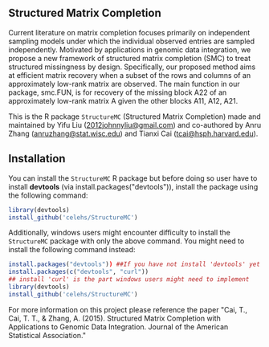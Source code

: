 ## Structured Matrix Completion

Current literature on matrix completion focuses primarily on independent sampling models under which the individual observed entries are sampled independently. Motivated by applications in genomic data integration, we propose a new framework of structured matrix completion (SMC) to treat structured missingness by design. Specifically, our proposed method aims at efficient matrix recovery when a subset of the rows and columns of an approximately low-rank matrix are observed. The main function in our package, smc.FUN, is for recovery of the missing block A22 of an approximately low-rank matrix A given the other blocks A11, A12, A21.

This is the R package `StructureMC` (Structured Matrix Completion) made and maintained by Yifu Liu (2012johnnyliu@gmail.com) and co-authored by Anru Zhang (anruzhang@stat.wisc.edu) and Tianxi Cai (tcai@hsph.harvard.edu).

## Installation

You can install the `StructureMC` R package but before doing so user have to install **devtools** (via install.packages("devtools")), install the package using the following command:

```r
library(devtools)
install_github('celehs/StructureMC')
```
Additionally, windows users might encounter difficulty to install the `StructureMC` package with only the above command. You might need to install the following command instead:

```r
install.packages("devtools")) ##If you have not install 'devtools' yet
install.packages(c("devtools", "curl")) 
## install 'curl' is the part windows users might need to implement 
library(devtools)
install_github('celehs/StructureMC')
```

For more information on this project please reference the paper "Cai, T., Cai, T. T., & Zhang, A. (2015). Structured Matrix Completion with Applications to Genomic Data Integration. Journal of the American Statistical Association." 
